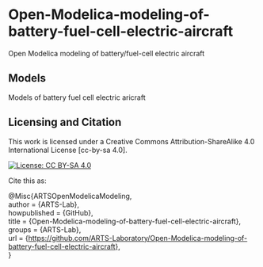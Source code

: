 # Open-Modelica-modeling-of-battery-fuel-cell-electric-aircraft
Open Modelica modeling of battery/fuel-cell electric aircraft


## Models
Models of battery fuel cell electric aricraft




## Licensing and Citation

This work is licensed under a Creative Commons Attribution-ShareAlike 4.0 International License [cc-by-sa 4.0].

[![License: CC BY-SA 4.0](https://img.shields.io/badge/License-CC_BY--SA_4.0-lightgrey.svg)](https://creativecommons.org/licenses/by-sa/4.0/)


Cite this as: 

@Misc{ARTSOpenModelicaModeling,    
  author = {ARTS-Lab},  
  howpublished = {GitHub},  
  title  = {Open-Modelica-modeling-of-battery-fuel-cell-electric-aircraft},  
  groups = {ARTS-Lab},    
  url    = {https://github.com/ARTS-Laboratory/Open-Modelica-modeling-of-battery-fuel-cell-electric-aircraft},   
}





